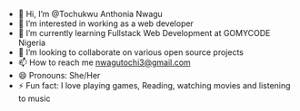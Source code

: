 - 👋 Hi, I’m @Tochukwu Anthonia Nwagu
- 👀 I’m interested in working as a web developer
- 🌱 I’m currently learning Fullstack Web Development at GOMYCODE Nigeria
- 💞️ I’m looking to collaborate on various open source projects
- 📫 How to reach me nwagutochi3@gmail.com
- 😄 Pronouns: She/Her
- ⚡ Fun fact: I love playing games, Reading, watching movies and listening to music

<!---
Tochi-Nwagu/Tochi-Nwagu is a ✨ special ✨ repository because its `README.md` (this file) appears on your GitHub profile.
You can click the Preview link to take a look at your changes.
--->
